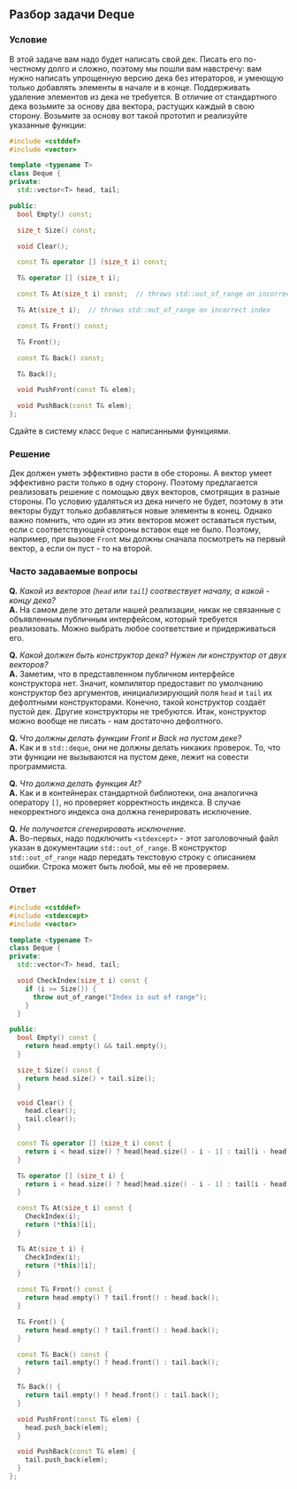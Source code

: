 ## Разбор задачи Deque

### Условие
В этой задаче вам надо будет написать свой дек.
Писать его по-честному долго и сложно, поэтому мы пошли вам навстречу: вам нужно написать упрощенную версию дека без итераторов, и умеющую только добавлять элементы в начале и в конце.
Поддерживать удаление элементов из дека не требуется.
В отличие от стандартного дека возьмите за основу два вектора, растущих каждый в свою сторону.
Возьмите за основу вот такой прототип и реализуйте указанные функции:
```cpp
#include <cstddef>
#include <vector>

template <typename T>
class Deque {
private:
  std::vector<T> head, tail;

public:
  bool Empty() const;

  size_t Size() const;

  void Clear();

  const T& operator [] (size_t i) const;

  T& operator [] (size_t i);

  const T& At(size_t i) const;  // throws std::out_of_range on incorrect index

  T& At(size_t i);  // throws std::out_of_range on incorrect index

  const T& Front() const;

  T& Front();

  const T& Back() const;

  T& Back();

  void PushFront(const T& elem);

  void PushBack(const T& elem);
};
```
Сдайте в систему класс `Deque` с написанными функциями.

### Решение
Дек должен уметь эффективно расти в обе стороны.
А вектор умеет эффективно расти только в одну сторону.
Поэтому предлагается реализовать решение с помощью двух векторов, смотрящих в разные стороны.
По условию удаляться из дека ничего не будет, поэтому в эти векторы будут только добавляться новые элементы в конец.
Однако важно помнить, что один из этих векторов может оставаться пустым, если с соответствующей стороны вставок еще не было.
Поэтому, например, при вызовe `Front` мы должны сначала посмотреть на первый вектор, а если он пуст - то на второй.

### Часто задаваемые вопросы
**Q.** _Какой из векторов (`head` или `tail`) соотвествует началу, а какой - концу дека?_\
**A.** На самом деле это детали нашей реализации, никак не связанные с объявленным публичным интерфейсом, который требуется реализовать.
Можно выбрать любое соответствие и придерживаться его.

**Q.** _Какой должен быть конструктор дека? Нужен ли конструктор от двух векторов?_\
**A.** Заметим, что в представленном публичном интерфейсе конструктора нет. Значит, компилятор предоставит по умолчанию конструктор без аргументов, инициализирующий поля `head` и `tail` их дефолтными конструкторами. Конечно, такой конструктор создаёт пустой дек. Другие конструкторы не требуются. Итак, конструктор можно вообще не писать - нам достаточно дефолтного.

**Q.** _Что должны делать функции Front и Back на пустом деке?_\
**A.** Как и в `std::deque`, они не должны делать никаких проверок. То, что эти функции не вызываются на пустом деке, лежит на совести программиста.

**Q.** _Что должна делать функция At?_\
**A.** Как и в контейнерах стандартной библиотеки, она аналогична оператору `[]`, но проверяет корректность индекса.
В случае некорректного индекса она должна генерировать исключение.

**Q.** _Не получается сгенерировать исключение._\
**A.** Во-первых, надо подключить `<stdexcept>` - этот заголовочный файл указан в документации `std::out_of_range`.
В конструктор `std::out_of_range` надо передать текстовую строку с описанием ошибки.
Строка может быть любой, мы её не проверяем.

### Ответ
```cpp
#include <cstddef>
#include <stdexcept>
#include <vector>

template <typename T>
class Deque {
private:
  std::vector<T> head, tail;

  void CheckIndex(size_t i) const {
    if (i >= Size()) {
      throw out_of_range("Index is out of range");
    }
  }

public:
  bool Empty() const {
    return head.empty() && tail.empty();
  }

  size_t Size() const {
    return head.size() + tail.size();
  }

  void Clear() {
    head.clear();
    tail.clear();
  }

  const T& operator [] (size_t i) const {
    return i < head.size() ? head[head.size() - i - 1] : tail[i - head.size()];
  }

  T& operator [] (size_t i) {
    return i < head.size() ? head[head.size() - i - 1] : tail[i - head.size()];
  }

  const T& At(size_t i) const {
    CheckIndex(i);
    return (*this)[i];
  }

  T& At(size_t i) {
    CheckIndex(i);
    return (*this)[i];
  }

  const T& Front() const {
    return head.empty() ? tail.front() : head.back();
  }

  T& Front() {
    return head.empty() ? tail.front() : head.back();
  }

  const T& Back() const {
    return tail.empty() ? head.front() : tail.back();
  }

  T& Back() {
    return tail.empty() ? head.front() : tail.back();
  }

  void PushFront(const T& elem) {
    head.push_back(elem);
  }

  void PushBack(const T& elem) {
    tail.push_back(elem);
  }
};
```